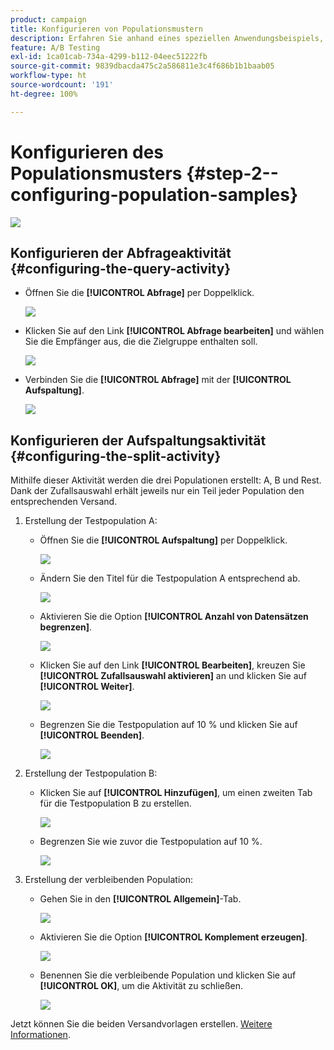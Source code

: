 ```yaml
---
product: campaign
title: Konfigurieren von Populationsmustern
description: Erfahren Sie anhand eines speziellen Anwendungsbeispiels, wie Sie A/B-Tests durchführen
feature: A/B Testing
exl-id: 1ca01cab-734a-4299-b112-04eec51222fb
source-git-commit: 9839dbacda475c2a586811e3c4f686b1b1baab05
workflow-type: ht
source-wordcount: '191'
ht-degree: 100%

---
```


# Konfigurieren des Populationsmusters {#step-2--configuring-population-samples}

![](../../assets/common.svg)

## Konfigurieren der Abfrageaktivität {#configuring-the-query-activity}

* Öffnen Sie die **[!UICONTROL Abfrage]** per Doppelklick.

   ![](assets/use_case_abtesting_createrecipients_001.png)

* Klicken Sie auf den Link **[!UICONTROL Abfrage bearbeiten]** und wählen Sie die Empfänger aus, die die Zielgruppe enthalten soll.

   ![](assets/use_case_abtesting_createrecipients_002.png)

* Verbinden Sie die **[!UICONTROL Abfrage]** mit der **[!UICONTROL Aufspaltung]**.

   ![](assets/use_case_abtesting_createrecipients_003.png)

## Konfigurieren der Aufspaltungsaktivität {#configuring-the-split-activity}

Mithilfe dieser Aktivität werden die drei Populationen erstellt: A, B und Rest. Dank der Zufallsauswahl erhält jeweils nur ein Teil jeder Population den entsprechenden Versand.

1. Erstellung der Testpopulation A:

   * Öffnen Sie die **[!UICONTROL Aufspaltung]** per Doppelklick.

      ![](assets/use_case_abtesting_createrecipients_004.png)

   * Ändern Sie den Titel für die Testpopulation A entsprechend ab.

      ![](assets/use_case_abtesting_createrecipients_005.png)

   * Aktivieren Sie die Option **[!UICONTROL Anzahl von Datensätzen begrenzen]**.

      ![](assets/use_case_abtesting_createrecipients_006.png)

   * Klicken Sie auf den Link **[!UICONTROL Bearbeiten]**, kreuzen Sie **[!UICONTROL Zufallsauswahl aktivieren]** an und klicken Sie auf **[!UICONTROL Weiter]**.

      ![](assets/use_case_abtesting_createrecipients_007.png)

   * Begrenzen Sie die Testpopulation auf 10 % und klicken Sie auf **[!UICONTROL Beenden]**.

      ![](assets/use_case_abtesting_createrecipients_008.png)

1. Erstellung der Testpopulation B:

   * Klicken Sie auf **[!UICONTROL Hinzufügen]**, um einen zweiten Tab für die Testpopulation B zu erstellen.

      ![](assets/use_case_abtesting_createrecipients_009.png)

   * Begrenzen Sie wie zuvor die Testpopulation auf 10 %.

      ![](assets/use_case_abtesting_createrecipients_010.png)

1. Erstellung der verbleibenden Population:

   * Gehen Sie in den **[!UICONTROL Allgemein]**-Tab.

      ![](assets/use_case_abtesting_createrecipients_011.png)

   * Aktivieren Sie die Option **[!UICONTROL Komplement erzeugen]**.

      ![](assets/use_case_abtesting_createrecipients_012.png)

   * Benennen Sie die verbleibende Population und klicken Sie auf **[!UICONTROL OK]**, um die Aktivität zu schließen.

      ![](assets/use_case_abtesting_createrecipients_013.png)

Jetzt können Sie die beiden Versandvorlagen erstellen. [Weitere Informationen](a-b-testing-uc-delivery-templates.md).
